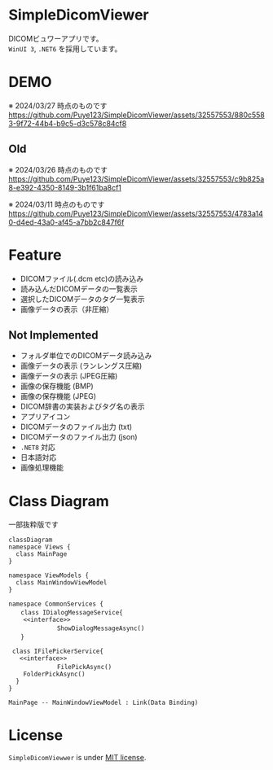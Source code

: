 # SimpleDicomViewer
DICOMビュワーアプリです。  
``WinUI 3``, ``.NET6`` を採用しています。

# DEMO
※ 2024/03/27 時点のものです  
https://github.com/Puye123/SimpleDicomViewer/assets/32557553/880c5583-9f72-44b4-b9c5-d3c578c84cf8

## Old
※ 2024/03/26 時点のものです  
https://github.com/Puye123/SimpleDicomViewer/assets/32557553/c9b825a8-e392-4350-8149-3b1f61ba8cf1

※ 2024/03/11 時点のものです  
https://github.com/Puye123/SimpleDicomViewer/assets/32557553/4783a140-d4ed-43a0-af45-a7bb2c847f6f

# Feature
* DICOMファイル(.dcm etc)の読み込み
* 読み込んだDICOMデータの一覧表示
* 選択したDICOMデータのタグ一覧表示
* 画像データの表示（非圧縮）
## Not Implemented
* フォルダ単位でのDICOMデータ読み込み
* 画像データの表示 (ランレングス圧縮)
* 画像データの表示 (JPEG圧縮)
* 画像の保存機能 (BMP)
* 画像の保存機能 (JPEG)
* DICOM辞書の実装およびタグ名の表示
* アプリアイコン
* DICOMデータのファイル出力 (txt)
* DICOMデータのファイル出力 (json)
* ``.NET8`` 対応
* 日本語対応
* 画像処理機能

# Class Diagram

一部抜粋版です

```mermaid
classDiagram
namespace Views {
  class MainPage
}

namespace ViewModels {
  class MainWindowViewModel
}

namespace CommonServices {
　　class IDialogMessageService{
    <<interface>>
　　　　　　　　ShowDialogMessageAsync()
　　}

 class IFilePickerService{
   <<interface>>
　　　　　　　　FilePickAsync()
    FolderPickAsync()
  }
}

MainPage -- MainWindowViewModel : Link(Data Binding)
```

# License
``SimpleDicomViewwer`` is under [MIT license](https://en.wikipedia.org/wiki/MIT_License).
